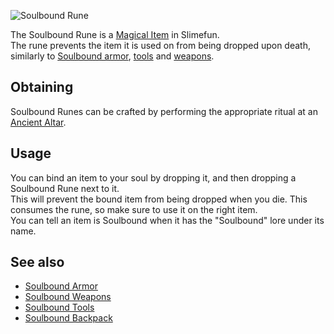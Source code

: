 ![Soulbound Rune](https://raw.githubusercontent.com/TheBusyBiscuit/Slimefun4-Wiki/master/images/item-soulbound-rune.png)

The Soulbound Rune is a [Magical Item](https://github.com/TheBusyBiscuit/Slimefun4/wiki/Magical-Items) in Slimefun.<br>
The rune prevents the item it is used on from being dropped upon death, similarly to [Soulbound armor](https://github.com/TheBusyBiscuit/Slimefun4/wiki/Soulbound-Armor), [tools](https://github.com/TheBusyBiscuit/Slimefun4/wiki/Soulbound-Tools) and [weapons](https://github.com/TheBusyBiscuit/Slimefun4/wiki/Soulbound-Weapons).

## Obtaining
Soulbound Runes can be crafted by performing the appropriate ritual at an [Ancient Altar](https://github.com/TheBusyBiscuit/Slimefun4/wiki/Ancient-Altar).

## Usage
You can bind an item to your soul by dropping it, and then dropping a Soulbound Rune next to it.<br>
This will prevent the bound item from being dropped when you die. This consumes the rune, so make sure to use it on the right item.<br>
You can tell an item is Soulbound when it has the "Soulbound" lore under its name.

## See also
* [Soulbound Armor](https://github.com/TheBusyBiscuit/Slimefun4/wiki/Soulbound-Armor)
* [Soulbound Weapons](https://github.com/TheBusyBiscuit/Slimefun4/wiki/Soulbound-Weapons)
* [Soulbound Tools](https://github.com/TheBusyBiscuit/Slimefun4/wiki/Soulbound-Tools)
* [Soulbound Backpack](https://github.com/TheBusyBiscuit/Slimefun4/wiki/Soulbound-Backpack)
